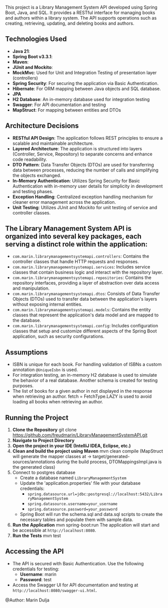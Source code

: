 This project is a Library Management System API developed using Spring Boot, Java, and SQL. It provides a RESTful interface for managing books and authors within a library system. 
The API supports operations such as creating, retrieving, updating, and deleting books and authors.


## Technologies Used
- **Java 21**:
- **Spring Boot v3.3.1**:
- **Maven**:
- **JUnit and Mockito**:
- **MockMvc**: Used for Unit and Integration Testing of presentation layer (controllers)
- **Spring Security**: For securing the application via Basic Authentication.
- **Hibernate**: For ORM mapping between Java objects and SQL database.
- **JPA**
- **H2 Database**: An in-memory database used for integration testing 
- **Swagger**: For API documentation and testing
- **MapStruct**: For mapping between entities and DTOs
## Architecture Decisions
- **RESTful API Design**: The application follows REST principles to ensure a scalable and maintainable architecture.
- **Layered Architecture**: The application is structured into layers (Controller, Service, Repository) to separate concerns and enhance code readability.
- **DTO Pattern**: Data Transfer Objects (DTOs) are used for transferring data between processes, reducing the number of calls and simplifying the objects exchanged.
- **In-Memory Authentication**: Utilizes Spring Security for Basic Authentication with in-memory user details for simplicity in development and testing phases.
- **Exception Handling**: Centralized exception handling mechanism for cleaner error management across the application.
- **Unit Testing**: Utilizes JUnit and Mockito for unit testing of service and controller classes.


## The Library Management System API is organized into several key packages, each serving a distinct role within the application:

- `com.marin.librarymanagementsystemapi.controllers`: Contains the controller classes that handle HTTP requests and responses.
- `com.marin.librarymanagementsystemapi.services`: Includes service classes that contain business logic and interact with the repository layer.
- `com.marin.librarymanagementsystemapi.repositories`: Contains the repository interfaces, providing a layer of abstraction over data access and manipulation.
- `com.marin.librarymanagementsystemapi.dtos`: Consists of Data Transfer Objects (DTOs) used to transfer data between the application's layers without exposing internal entities.
- `com.marin.librarymanagementsystemapi.models`: Contains the entity classes that represent the application's data model and are mapped to the database.
- `com.marin.librarymanagementsystemapi.config`: Includes configuration classes that setup and customize different aspects of the Spring Boot application, such as security configurations.

## Assumptions

- ISBN is unique for each book. For handling validation of ISBNs a custom annotation `@UniqueIsbn` is used.
- For integration testing, an in-memory H2 database is used to simulate the behavior of a real database. Another schema is created for testing purposes.
- The list of books for a given author in not displayed in the response when retrieving an author. fetch = FetchType.LAZY is used to avoid loading all books when retrieving an author.


## Running the Project
1. **Clone the Repository** git clone https://github.com/freudmarin/LibraryManagementSystemAPI.git
2. **Navigate to Project Directory** 
3. **Open the project in your IDE (IntelliJ IDEA, Eclipse, etc.)**
4. **Clean and build the project using Maven**
    mvn clean compile (MapStruct will generate the mapper classes  at -> target/generated-sources/annotations during the build process, DTOMappingsImpl.java is the generated class)
5. Connect to postgres database
    - Create a database named `LibraryManagementSystem`
    - Update the 'application.properties' file with your database credentials:
        - `spring.datasource.url=jdbc:postgresql://localhost:5432/LibraryManagementSystem`
        - `spring.datasource.username=your_username`
        - `spring.datasource.password=your_password`
    - Spring Boot will run the schema.sql and data.sql scripts to create the necessary tables and populate them with sample data. 
6. **Run the Application** mvn spring-boot:run
   The application will start and be accessible at `http://localhost:8080`.
7. **Run the Tests** mvn test
## Accessing the API
- The API is secured with Basic Authentication. Use the following credentials for testing:
    - **Username**: marin
    - **Password**: test
- Access the Swagger UI for API documentation and testing at `http://localhost:8080/swagger-ui.html`.


@Author: Marin Dulja
